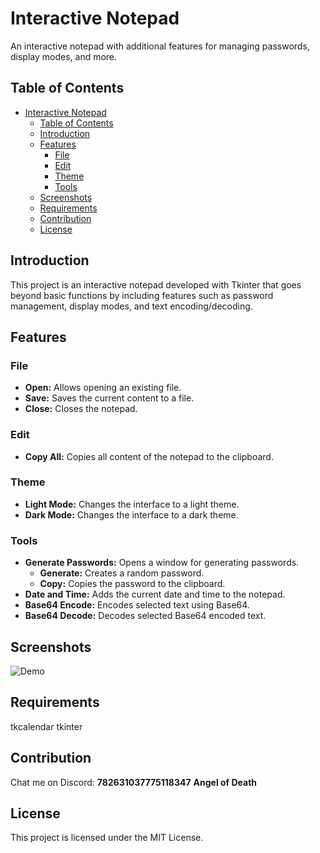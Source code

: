 # Interactive Notepad

An interactive notepad with additional features for managing passwords, display modes, and more.

## Table of Contents

- [Interactive Notepad](#interactive-notepad)
  - [Table of Contents](#table-of-contents)
  - [Introduction](#introduction)
  - [Features](#features)
    - [File](#file)
    - [Edit](#edit)
    - [Theme](#theme)
    - [Tools](#tools)
  - [Screenshots](#screenshots)
  - [Requirements](#requirements)
  - [Contribution](#contribution)
  - [License](#license)

## Introduction

This project is an interactive notepad developed with Tkinter that goes beyond basic functions by including features such as password management, display modes, and text encoding/decoding.

## Features

### File

-   **Open:** Allows opening an existing file.
-   **Save:** Saves the current content to a file.
-   **Close:** Closes the notepad.

### Edit

-   **Copy All:** Copies all content of the notepad to the clipboard.

### Theme

-   **Light Mode:** Changes the interface to a light theme.
-   **Dark Mode:** Changes the interface to a dark theme.

### Tools

-   **Generate Passwords:** Opens a window for generating passwords.
    -   **Generate:** Creates a random password.
    -   **Copy:** Copies the password to the clipboard.
-   **Date and Time:** Adds the current date and time to the notepad.
-   **Base64 Encode:** Encodes selected text using Base64.
-   **Base64 Decode:** Decodes selected Base64 encoded text.

## Screenshots


![Demo](use_demostration.gif)


##  Requirements

tkcalendar
tkinter

## Contribution

Chat me on Discord: **782631037775118347** **Angel of Death**

## License

This project is licensed under the MIT License.